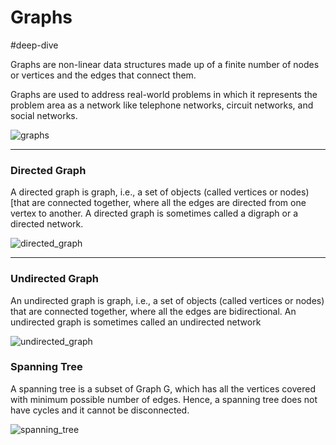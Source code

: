 # Graphs

#deep-dive

Graphs are non-linear data structures made up of a finite number of nodes or vertices and the edges that connect them. 

Graphs are used to address real-world problems in which it represents the problem area as a network like telephone networks, circuit networks, and social networks.

![graphs](graphs.png)

---
### Directed Graph

A directed graph is graph, i.e., a set of objects (called vertices or nodes) [that are connected together, where all the edges are directed from one vertex to another. A directed graph is sometimes called a digraph or a directed network. 

![directed_graph](directed_graph.jpg)

---
### Undirected Graph

An undirected graph is graph, i.e., a set of objects (called vertices or nodes) that are connected together, where all the edges are bidirectional. An undirected graph is sometimes called an undirected network

![undirected_graph](undirected_graph.png)
### Spanning Tree

A spanning tree is a subset of Graph G, which has all the vertices covered with minimum possible number of edges. Hence, a spanning tree does not have cycles and it cannot be disconnected.

![spanning_tree](spanning_tree.png)
